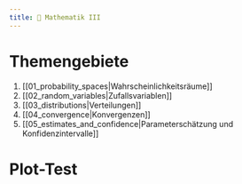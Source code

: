 ```yaml
---
title: 🧮 Mathematik III
---
```

# Themengebiete
1. [[01_probability_spaces|Wahrscheinlichkeitsräume]]
2. [[02_random_variables|Zufallsvariablen]]
3. [[03_distributions|Verteilungen]]
4. [[04_convergence|Konvergenzen]]
5. [[05_estimates_and_confidence|Parameterschätzung und Konfidenzintervalle]]

# Plot-Test
<script type="module" src="/svelte/function-plot-quadratic.js"></script>
<function-plot-quadratic></function-plot-quadratic>
